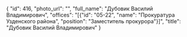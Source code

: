 {
    "id": 416,
    "photo_url": "",
    "full_name": "Дубовик Василий Владимирович",
    "offices": "[{\"id\": \"05-22\", \"name\": \"Прокуратура Узденского района\", \"position\": \"Заместитель прокурора\"}]",
    "title": "Дубовик Василий Владимирович"
}